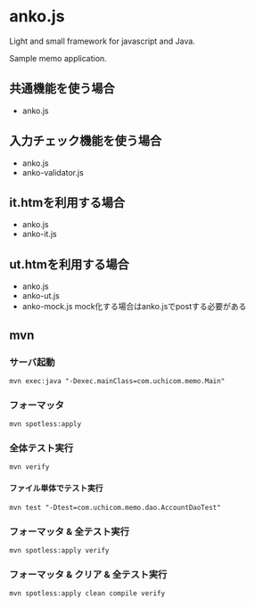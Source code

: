 # anko.js
Light and small framework for javascript and Java.

Sample memo application.

## 共通機能を使う場合
- anko.js

## 入力チェック機能を使う場合
- anko.js
- anko-validator.js

## it.htmを利用する場合
- anko.js
- anko-it.js

## ut.htmを利用する場合
- anko.js
- anko-ut.js
- anko-mock.js mock化する場合はanko.jsでpostする必要がある

## mvn
### サーバ起動
```
mvn exec:java "-Dexec.mainClass=com.uchicom.memo.Main"
```

### フォーマッタ
```
mvn spotless:apply
```

### 全体テスト実行
```
mvn verify
```

#### ファイル単体でテスト実行
```
mvn test "-Dtest=com.uchicom.memo.dao.AccountDaoTest"
```

### フォーマッタ & 全テスト実行
```
mvn spotless:apply verify
```

### フォーマッタ & クリア & 全テスト実行
```
mvn spotless:apply clean compile verify
```
